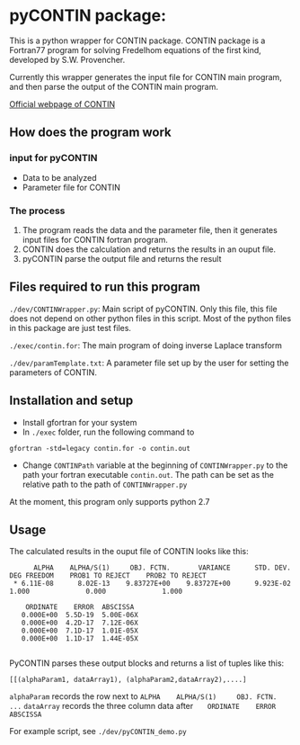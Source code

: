 # pyCONTIN package:
This is a python wrapper for CONTIN package.
CONTIN package is a Fortran77 program for solving Fredelhom equations of the first kind, developed by S.W. Provencher.

Currently this wrapper generates the input file for CONTIN main program, and then parse the output of the CONTIN main program.

[Official webpage of CONTIN](http://s-provencher.com/pages/contin.shtml)

## How does the program work

### input for pyCONTIN
- Data to be analyzed
- Parameter file for CONTIN

### The process
1. The program reads the data and the parameter file, then it generates input files for CONTIN fortran program. 
2. CONTIN does the calculation and returns the results in an ouput file.
3. pyCONTIN parse the output file and returns the result

## Files required to run this program
```./dev/CONTINWrapper.py```: Main script of pyCONTIN. Only this file, this file does not depend on other python files in this script. Most of the python files in this package are just test files.

```./exec/contin.for```: The main program of doing inverse Laplace transform

```./dev/paramTemplate.txt```: A parameter file set up by the user for setting the parameters of CONTIN.


## Installation and setup
- Install gfortran for your system
- In ```./exec``` folder, run the following command to  

```
gfortran -std=legacy contin.for -o contin.out
```
- Change ```CONTINPath``` variable at the beginning of ```CONTINWrapper.py``` to the path your fortran executable ```contin.out```. The path can be set as the relative path to the path of ```CONTINWrapper.py```

At the moment, this program only supports python 2.7


## Usage

The calculated results in the ouput file of CONTIN looks like this:

```
      ALPHA    ALPHA/S(1)     OBJ. FCTN.       VARIANCE      STD. DEV.    DEG FREEDOM    PROB1 TO REJECT    PROB2 TO REJECT
 * 6.11E-08      8.02E-13    9.83727E+00    9.83727E+00      9.923E-02          1.000              0.000              1.000

    ORDINATE    ERROR  ABSCISSA
   0.000E+00  5.5D-19  5.00E-06X                                                                                                   
   0.000E+00  4.2D-17  7.12E-06X                                                                                                   
   0.000E+00  7.1D-17  1.01E-05X                                                                                                   
   0.000E+00  1.1D-17  1.44E-05X 


```

PyCONTIN parses these output blocks and returns a list of tuples like this:

```
[[(alphaParam1, dataArray1), (alphaParam2,dataArray2),....]
```
```alphaParam``` records the row next to ```ALPHA    ALPHA/S(1)     OBJ. FCTN. ...```
```dataArray``` records the three column data after ```   ORDINATE    ERROR  ABSCISSA```

For example script, see ```./dev/pyCONTIN_demo.py```

